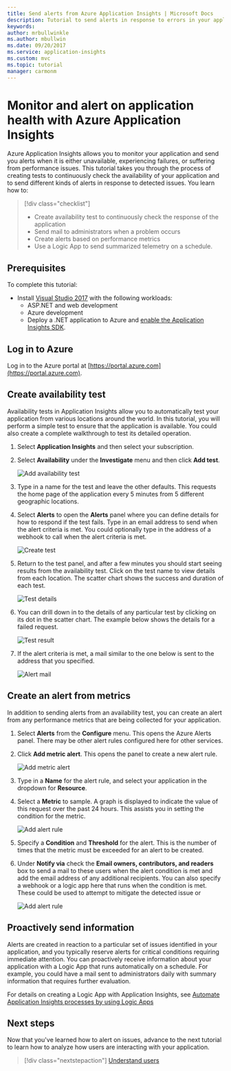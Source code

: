 ```yaml
---
title: Send alerts from Azure Application Insights | Microsoft Docs
description: Tutorial to send alerts in response to errors in your application using Azure Application Insights.
keywords:
author: mrbullwinkle
ms.author: mbullwin
ms.date: 09/20/2017
ms.service: application-insights
ms.custom: mvc
ms.topic: tutorial
manager: carmonm
---
```


# Monitor and alert on application health with Azure Application Insights

Azure Application Insights allows you to monitor your application and send you alerts when it is either unavailable, experiencing failures, or suffering from performance issues.  This tutorial takes you through the process of creating tests to continuously check the availability of your application and to send different kinds of alerts in response to detected issues.  You learn how to:

> [!div class="checklist"]
> * Create availability test to continuously check the response of the application
> * Send mail to administrators when a problem occurs
> * Create alerts based on performance metrics 
> * Use a Logic App to send summarized telemetry on a schedule.


## Prerequisites

To complete this tutorial:

- Install [Visual Studio 2017](https://www.visualstudio.com/downloads/) with the following workloads:
	- ASP.NET and web development
	- Azure development
	- Deploy a .NET application to Azure and [enable the Application Insights SDK](../../azure-monitor/app/asp-net.md). 


## Log in to Azure
Log in to the Azure portal at [https://portal.azure.com](https://portal.azure.com).

## Create availability test
Availability tests in Application Insights allow you to automatically test your application from various locations around the world.   In this tutorial, you will perform a simple test to ensure that the application is available.  You could also create a complete walkthrough to test its detailed operation. 

1. Select **Application Insights** and then select your subscription.  
1. Select **Availability** under the **Investigate** menu and then click **Add test**.
 
	![Add availability test](media/tutorial-alert/add-test.png)

2. Type in a name for the test and leave the other defaults.  This requests the home page of the application every 5 minutes from 5 different geographic locations. 
3. Select **Alerts** to open the **Alerts** panel where you can define details for how to respond if the test fails. Type in an email address to send when the alert criteria is met.  You could optionally type in the address of a webhook to call when the alert criteria is met.

	![Create test](media/tutorial-alert/create-test.png)
 
4. Return to the test panel, and after a few minutes you should start seeing results from the availability test.  Click on the test name to view details from each location.  The scatter chart shows the success and duration of each test.

	![Test details](media/tutorial-alert/test-details.png)

5.  You can drill down in to the details of any particular test by clicking on its dot in the scatter chart.  The example below shows the details for a failed request.

	![Test result](media/tutorial-alert/test-result.png)
  
6. If the alert criteria is met, a mail similar to the one below is sent to the address that you specified.

	![Alert mail](media/tutorial-alert/alert-mail.png)


## Create an alert from metrics
In addition to sending alerts from an availability test, you can create an alert from any performance metrics that are being collected for your application.

1. Select **Alerts** from the **Configure** menu.  This opens the Azure Alerts panel.  There may be other alert rules configured here for other services.
1. Click **Add metric alert**.  This opens the panel to create a new alert rule.

	![Add metric alert](media/tutorial-alert/add-metric-alert.png)

1. Type in a **Name** for the alert rule, and select your application in the dropdown for **Resource**.
1. Select a **Metric** to sample.  A graph is displayed to indicate the value of this request over the past 24 hours.  This assists you in setting the condition for the metric.

	![Add alert rule](media/tutorial-alert/add-alert-01.png)

1. Specify a **Condition** and **Threshold** for the alert. This is the number of times that the metric must be exceeded for an alert to be created. 
1. Under **Notify via** check the **Email owners, contributors, and readers** box to send a mail to these users when the alert condition is met and add the email address of any additional recipients.  You can also specify a webhook or a logic app here that runs when the condition is met.  These could be used to attempt to mitigate the detected issue or 

	![Add alert rule](media/tutorial-alert/add-alert-02.png)


## Proactively send information
Alerts are created in reaction to a particular set of issues identified in your application, and you typically reserve alerts for critical conditions requiring immediate attention.  You can proactively receive information about your application with a Logic App that runs automatically on a schedule.  For example, you could have a mail sent to administrators daily with summary information that requires further evaluation.

For details on creating a Logic App with Application Insights, see [Automate Application Insights processes by using Logic Apps](../../azure-monitor/app/automate-with-logic-apps.md)

## Next steps
Now that you've learned how to alert on issues, advance to the next tutorial to learn how to analyze how users are interacting with your application.

> [!div class="nextstepaction"]
> [Understand users](../../azure-monitor/learn/tutorial-users.md)